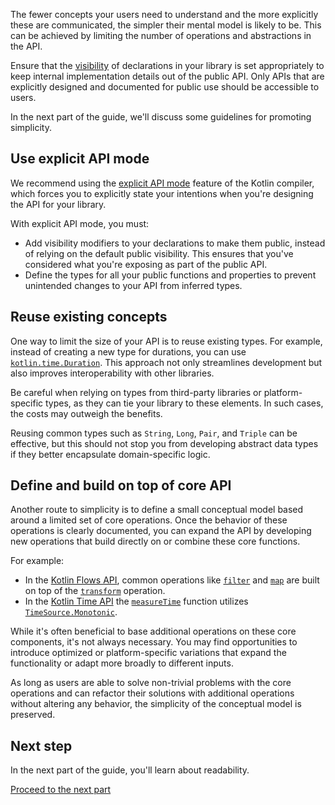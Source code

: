 [//]: # (title: Simplicity)

The fewer concepts your users need to understand and the more explicitly these are communicated, the simpler their mental
model is likely to be. This can be achieved by limiting the number of operations and abstractions in the API.

Ensure that the [visibility](visibility-modifiers.md) of declarations in your library is set appropriately to keep internal implementation details
out of the public API. Only APIs that are explicitly designed and documented for public use should be accessible to users.

In the next part of the guide, we'll discuss some guidelines for promoting simplicity.

## Use explicit API mode

We recommend using the [explicit API mode](whatsnew14.md#explicit-api-mode-for-library-authors) feature of the Kotlin compiler,
which forces you to explicitly state your intentions when you're designing the API for your library.

With explicit API mode, you must:

* Add visibility modifiers to your declarations to make them public, instead of relying on the default public visibility. This ensures that you've considered what you're exposing as part of the public API.
* Define the types for all your public functions and properties to prevent unintended changes to your API from inferred types.

## Reuse existing concepts

One way to limit the size of your API is to reuse existing types. For example, instead of creating a new type for durations, you can use [`kotlin.time.Duration`](https://kotlinlang.org/api/latest/jvm/stdlib/kotlin.time/-duration/).
This approach not only streamlines development but also improves interoperability with other libraries.

Be careful when relying on types from third-party libraries or platform-specific types, as they can tie your library to these elements.
In such cases, the costs may outweigh the benefits.

Reusing common types such as `String`, `Long`, `Pair`, and `Triple` can be effective, but this should not stop you from
developing abstract data types if they better encapsulate domain-specific logic.

## Define and build on top of core API

Another route to simplicity is to define a small conceptual model based around a limited set of core operations.
Once the behavior of these operations is clearly documented, you can expand the API by developing new operations that
build directly on or combine these core functions.

For example:

* In the [Kotlin Flows API](flow.md), common operations like [`filter`](https://kotlinlang.org/api/kotlinx.coroutines/kotlinx-coroutines-core/kotlinx.coroutines.flow/filter.html) and [`map`](https://kotlinlang.org/api/kotlinx.coroutines/kotlinx-coroutines-core/kotlinx.coroutines.flow/map.html) are built on top of the [`transform`](https://kotlinlang.org/api/kotlinx.coroutines/kotlinx-coroutines-core/kotlinx.coroutines.flow/transform.html) operation.
* In the [Kotlin Time API](time-measurement.md) the [`measureTime`](https://kotlinlang.org/api/latest/jvm/stdlib/kotlin.time/measure-time.html) function utilizes [`TimeSource.Monotonic`](https://kotlinlang.org/api/latest/jvm/stdlib/kotlin.time/-time-source/-monotonic/).

While it's often beneficial to base additional operations on these core components, it's not always necessary.
You may find opportunities to introduce optimized or platform-specific variations that expand the functionality or adapt more broadly to different inputs.

As long as users are able to solve non-trivial problems with the core operations and can refactor their solutions with
additional operations without altering any behavior, the simplicity of the conceptual model is preserved.

## Next step

In the next part of the guide, you'll learn about readability. 

[Proceed to the next part](api-guidelines-readability.md)

